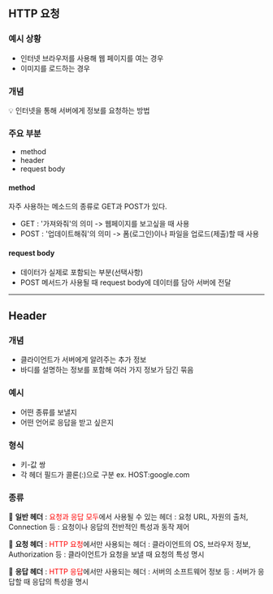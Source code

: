 ## HTTP 요청
### 예시 상황
- 인터넷 브라우저를 사용해 웹 페이지를 여는 경우
- 이미지를 로드하는 경우

### 개념
💡 인터넷을 통해 서버에게 정보를 요청하는 방법

### 주요 부분
- method
- header
- request body

#### method
자주 사용하는 메소드의 종류로 GET과 POST가 있다.
- GET : '가져와줘'의 의미 -> 웹페이지를 보고싶을 때 사용
- POST : '업데이트해줘'의 의미 -> 폼(로그인)이나 파일을 업로드(제출)할 때 사용

#### request body
- 데이터가 실제로 포함되는 부분(선택사항)
- POST 메서드가 사용될 때 request body에 데이터를 담아 서버에 전달

---
## Header
### 개념
- 클라이언트가 서버에게 알려주는 추가 정보
- 바디를 설명하는 정보를 포함해 여러 가지 정보가 담긴 묶음

### 예시
- 어떤 종류를 보낼지
- 어떤 언어로 응답을 받고 싶은지

### 형식
- 키-값 쌍
- 각 헤더 필드가 콜론(:)으로 구분
	ex. HOST:google.com

### 종류
📌 **일반 헤더**
: <span style='color:red'>요청과 응답 모두</span>에서 사용될 수 있는 헤더
: 요청 URL, 자원의 출처, Connection 등
: 요청이나 응답의 전반적인 특성과 동작 제어

📌 **요청 헤더**
: <span style='color:red'>HTTP 요청</span>에서만 사용되는 헤더
: 클라이언트의 OS, 브라우저 정보, Authorization 등
: 클라이언트가 요청을 보낼 때 요청의 특성 명시

📌 **응답 헤더**
: <span style='color:red'>HTTP 응답</span>에서만 사용되는 헤더
: 서버의 소프트웨어 정보 등
: 서버가 응답할 때 응답의 특성을 명시


